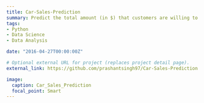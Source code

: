 ```yaml
---
title: Car-Sales-Prediction
summary: Predict the total amount (in $) that customers are willing to pay to buy a car.
tags:
- Python
- Data Science
- Data Analysis

date: "2016-04-27T00:00:00Z"

# Optional external URL for project (replaces project detail page).
external_link: https://github.com/prashantsingh97/Car-Sales-Prediction

image:
  caption: Car_Sales_Prediction
  focal_point: Smart
---
```

